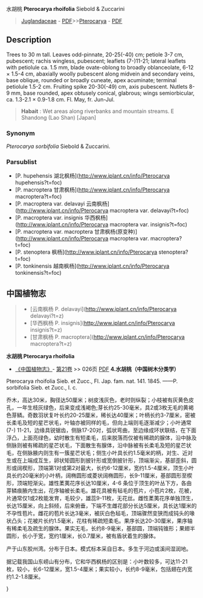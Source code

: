 水胡桃 **Pterocarya rhoifolia** Siebold & Zuccarini

> [Juglandaceae](http://www.iplant.cn/info/Juglandaceae?t=foc) - [PDF](http://www.iplant.cn/foc/pdf/Juglandaceae.pdf)>>[Pterocarya](http://www.iplant.cn/info/Pterocarya?t=foc) - [PDF](http://www.iplant.cn/foc/pdf/Pterocarya.pdf)

## Description

Trees to 30 m tall. Leaves odd-pinnate, 20-25(-40) cm; petiole 3-7 cm, pubescent; rachis wingless, pubescent; leaflets (7-)11-21; lateral leaflets with petiolule ca. 1.5 mm, blade ovate-oblong to broadly oblanceolate, 6-12 ×  1.5-4 cm, abaxially woolly pubescent along midvein and secondary veins, base oblique, rounded or broadly cuneate, apex acuminate; terminal petiolule 1.5-2 cm. Fruiting spike 20-30(-49) cm, axis pubescent. Nutlets 8-9 mm, base rounded, apex obtusely conical, glabrous; wings semiorbicular, ca. 1.3-2.1 ×  0.9-1.8 cm. Fl. May, fr. Jun-Jul.

> **Habait** : 
> Wet areas along riverbanks and mountain streams. E Shandong (Lao Shan) [Japan]

### Synonym
*Pterocarya sorbifolia* Siebold & Zuccarini.


### Parsublist

* [P.  hupehensis  湖北枫杨](http://www.iplant.cn/info/Pterocarya hupehensis?t=foc)
* [P.  macroptera  甘肃枫杨](http://www.iplant.cn/info/Pterocarya macroptera?t=foc)
* [P.  macroptera var. delavayi  云南枫杨](http://www.iplant.cn/info/Pterocarya macroptera var. delavayi?t=foc)
* [P.  macroptera var. insignis  华西枫杨](http://www.iplant.cn/info/Pterocarya macroptera var. insignis?t=foc)
* [P.  macroptera var. macroptera  甘肃枫杨(原变种)](http://www.iplant.cn/info/Pterocarya macroptera var. macroptera?t=foc)
* [P.  stenoptera  枫杨](http://www.iplant.cn/info/Pterocarya stenoptera?t=foc)
* [P.  tonkinensis  越南枫杨](http://www.iplant.cn/info/Pterocarya tonkinensis?t=foc)

## 中国植物志

> * [云南枫杨  P.  delavayi](http://www.iplant.cn/info/Pterocarya delavayi?t=z)
> * [华西枫杨  P.  insignis](http://www.iplant.cn/info/Pterocarya insignis?t=z)
> * [甘肃枫杨  P.  macroptera](http://www.iplant.cn/info/Pterocarya macroptera?t=z)

**水胡桃 Pterocarya rhoifolia**

* [《中国植物志》](http://www.iplant.cn/frps)- [第21卷](http://www.iplant.cn/frps/vol/21) >> 026页 [PDF](http://www.iplant.cn/frps/pdf/21/026.pdf)
**4.水胡桃（中国树木分类学）**

Pterocarya rhoifolia Sieb. et Zucc., Fl. Jap. fam. nat. 141. 1845. ——P. sorbifolia Sieb. et Zucc., l. c.

乔木，高达30米，胸径达50厘米；树皮浅灰色，老时则纵裂；小枝被有灰黄色皮孔，一年生枝灰绿色，后来变成浅褐色;芽长约25-30毫米，具2或3枚无毛的黄褐色芽鳞。奇数羽状复叶长约20-25厘米，稀长达40厘米；叶柄长约3-7厘米，密被长柔毛及短的星芒状毛，叶轴亦被同样的毛，但向上端则毛逐渐减少；小叶通常(7-) 11-21，边缘具锐锯齿，侧脉17-20对，弧状弯曲，至边缘成环状联结，在下面浮凸，上面亮绿色，幼时散生有短柔毛，后来脱落而仅被有稀疏的腺体，沿中脉及侧脉则被有稀疏的星芒状毛，下面散生有腺体，沿中脉被有长柔毛及短的星芒状毛，在侧脉腋内则生有一簇星芒状毛；侧生小叶具长约1.5毫米的柄，对生、近对生或在上端成互生，卵状矩圆形到披针形或宽倒披针形，顶端渐尖，基部歪斜，圆形或阔楔形，顶端第1对或第2对最大，长约6-12厘米，宽约1.5-4厘米，顶生小叶具长约20毫米的小叶柄，阔椭圆形或菱状阔椭圆形，长9-11厘米，基部圆形至楔形，顶端短渐尖。雄性葇荑花序长达10厘米，4-6 条位于顶生的叶丛下方，各由芽鳞痕腋内生出，花序轴被长柔毛。雄花具被有毡毛的苞片，小苞片2枚，花被，片通常仅1或2枚能发育，毛较少，雄蕊9-11枚，无花丝。雌性葇荑花序单独顶生，长达15厘米，向上斜倾，后来俯垂，下端不生雌花部分长达5厘米，具长达1厘米的不孕性苞片。雌花的苞片长达3毫米，被灰白色毡毛，顶端骤然变狭而成钝头的喙状凸头；花被片长约1.5毫米，花柱有稀疏短柔毛。果序长达20-30厘米，果序轴有稀柔毛及疏生的腺体。果实无毛，长约8-9毫米，基部圆，顶端钝锥形；果翅半圆形，长小于宽，宽约1厘米，长0.7厘米，被有盾状着生的腺体。

产于山东胶州湾。分布于日本。模式标本采自日本。多生于河边或溪间湿润地。

据记载我国山东崂山有分布，它和华西枫杨的区别是：小叶数较多，可达11-21枚，较小，长6-12厘米，宽1.5-4厘米；果实较小，长约8-9毫米，包括翅在内宽约1.2-1.8厘米。


}
